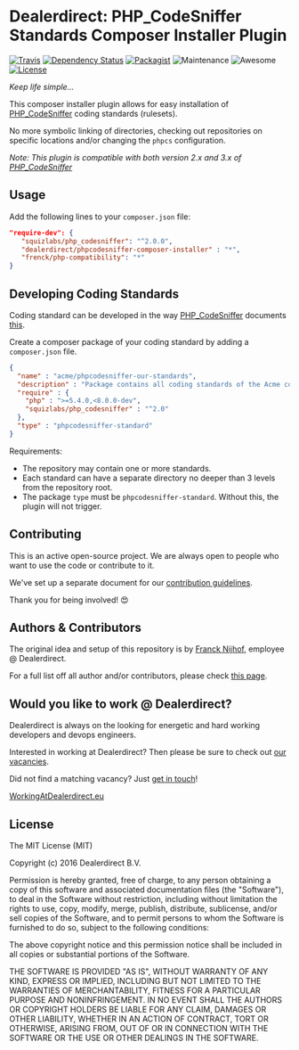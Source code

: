 # Dealerdirect: PHP_CodeSniffer Standards Composer Installer Plugin

[![Travis](https://img.shields.io/travis/DealerDirect/phpcodesniffer-composer-installer.svg?style=flat-square)](https://travis-ci.org/DealerDirect/phpcodesniffer-composer-installer)
[![Dependency Status](https://www.versioneye.com/user/projects/580be0d1d65a7716b613a790/badge.svg?style=flat-square)](https://www.versioneye.com/user/projects/580be0d1d65a7716b613a790)
[![Packagist](https://img.shields.io/packagist/dt/dealerdirect/phpcodesniffer-composer-installer.svg?style=flat-square)](https://packagist.org/packages/dealerdirect/phpcodesniffer-composer-installer)
![Maintenance](https://img.shields.io/maintenance/yes/2016.svg?style=flat-square)
![Awesome](https://img.shields.io/badge/awesome%3F-yes-brightgreen.svg?style=flat-square)
[![License](https://img.shields.io/github/license/dealerdirect/phpcodesniffer-composer-installer.svg?style=flat-square)](https://github.com/DealerDirect/phpcodesniffer-composer-installer)

*Keep life simple...*

This composer installer plugin allows for easy installation of [PHP_CodeSniffer] coding standards (rulesets).

No more symbolic linking of directories, checking out repositories on specific locations and/or changing
the `phpcs` configuration.

*Note: This plugin is compatible with both version 2.x and 3.x of
[PHP_CodeSniffer]*

[PHP_CodeSniffer]: https://github.com/squizlabs/PHP_CodeSniffer

## Usage

Add the following lines to your `composer.json` file:

```json
"require-dev": {
   "squizlabs/php_codesniffer": "^2.0.0",
   "dealerdirect/phpcodesniffer-composer-installer" : "*",
   "frenck/php-compatibility": "*"
}
```

## Developing Coding Standards

Coding standard can be developed in the way [PHP_CodeSniffer] documents [this].

Create a composer package of your coding standard by adding a `composer.json` file.

```json
{
  "name" : "acme/phpcodesniffer-our-standards",
  "description" : "Package contains all coding standards of the Acme company",
  "require" : {
    "php" : ">=5.4.0,<8.0.0-dev",
    "squizlabs/php_codesniffer" : "^2.0"
  },
  "type" : "phpcodesniffer-standard"
}
```

Requirements:
* The repository may contain one or more standards.
* Each standard can have a separate directory no deeper than 3 levels from the repository root.
* The package `type` must be `phpcodesniffer-standard`. Without this, the plugin will not trigger.

[this]: https://github.com/squizlabs/PHP_CodeSniffer/wiki/Coding-Standard-Tutorial

## Contributing

This is an active open-source project. We are always open to people who want to use the code or contribute to it.

We've set up a separate document for our [contribution guidelines].

Thank you for being involved! :heart_eyes:

[contribution guidelines]: https://github.com/dealerdirect/phpcodesniffer-composer-installer/blob/master/CONTRIBUTING.md

## Authors & Contributors

The original idea and setup of this repository is by [Franck Nijhof], employee @ Dealerdirect.

For a full list off all author and/or contributors, please check [this page].

[this page]: https://github.com/dealerdirect/phpcodesniffer-composer-installer/graphs/contributors
[Franck Nijhof]: https://github.com/frenck

## Would you like to work @ Dealerdirect?

Dealerdirect is always on the looking for energetic and hard working developers and devops engineers.

Interested in working at Dealerdirect? Then please be sure to check out [our vacancies].

Did not find a matching vacancy? Just [get in touch]!

[WorkingAtDealerdirect.eu]

[our vacancies]: http://workingatdealerdirect.eu/?post_type=vacancy&s=&department=99
[get in touch]: http://workingatdealerdirect.eu/open-sollicitatie/
[WorkingAtDealerdirect.eu]: http://www.workingatdealerdirect.eu

## License

The MIT License (MIT)

Copyright (c) 2016 Dealerdirect B.V.

Permission is hereby granted, free of charge, to any person obtaining a copy
of this software and associated documentation files (the "Software"), to deal
in the Software without restriction, including without limitation the rights
to use, copy, modify, merge, publish, distribute, sublicense, and/or sell
copies of the Software, and to permit persons to whom the Software is
furnished to do so, subject to the following conditions:

The above copyright notice and this permission notice shall be included in
all copies or substantial portions of the Software.

THE SOFTWARE IS PROVIDED "AS IS", WITHOUT WARRANTY OF ANY KIND, EXPRESS OR
IMPLIED, INCLUDING BUT NOT LIMITED TO THE WARRANTIES OF MERCHANTABILITY,
FITNESS FOR A PARTICULAR PURPOSE AND NONINFRINGEMENT.  IN NO EVENT SHALL THE
AUTHORS OR COPYRIGHT HOLDERS BE LIABLE FOR ANY CLAIM, DAMAGES OR OTHER
LIABILITY, WHETHER IN AN ACTION OF CONTRACT, TORT OR OTHERWISE, ARISING FROM,
OUT OF OR IN CONNECTION WITH THE SOFTWARE OR THE USE OR OTHER DEALINGS IN
THE SOFTWARE.
